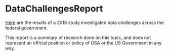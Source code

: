 # DataChallengesReport
[Here](DataChallengesAcrossGovernment-Report.md) are the results of a 2016 study investigated data challenges across the federal government.

This report is a summary of research done on this topic, and does not represent an official position or policy of GSA or the US Government in any way.
